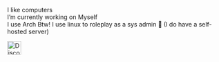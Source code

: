 I like computers <br> I’m currently working on Myself<br> I use Arch Btw! I use linux to roleplay as a sys admin 🫣 (I do have a self-hosted server) 

<a href="https://discordapp.com/users/500639506308005911" target="_blank">
  <img src="https://cdn.prod.website-files.com/6257adef93867e50d84d30e2/62fddf0fde45a8baedcc7ee5_847541504914fd33810e70a0ea73177e%20(2)-1.png" alt="Discord" width="32" height="32">
</a>
